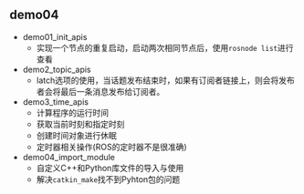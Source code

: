 ## demo04

- demo01_init_apis
  - 实现一个节点的重复启动，启动两次相同节点后，使用`rosnode list`进行查看
- demo2_topic_apis
  - latch选项的使用，当话题发布结束时，如果有订阅者链接上，则会将发布者会将最后一条消息发布给订阅者。
- demo3_time_apis
  - 计算程序的运行时间
  - 获取当前时刻和指定时刻
  - 创建时间对象进行休眠
  - 定时器相关操作(ROS的定时器不是很准确)
- demo04_import_module
  - 自定义C++和Python库文件的导入与使用
  - 解决`catkin_make`找不到Pyhton包的问题

